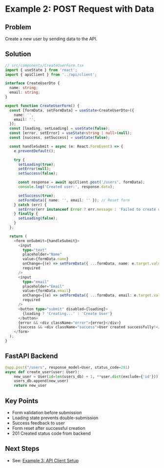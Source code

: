 # Example 2: POST Request with Data

## Problem
Create a new user by sending data to the API.

## Solution

```typescript
// src/components/CreateUserForm.tsx
import { useState } from 'react';
import { apiClient } from '../api/client';

interface CreateUserDto {
  name: string;
  email: string;
}

export function CreateUserForm() {
  const [formData, setFormData] = useState<CreateUserDto>({
    name: '',
    email: '',
  });
  const [loading, setLoading] = useState(false);
  const [error, setError] = useState<string | null>(null);
  const [success, setSuccess] = useState(false);

  const handleSubmit = async (e: React.FormEvent) => {
    e.preventDefault();

    try {
      setLoading(true);
      setError(null);
      setSuccess(false);

      const response = await apiClient.post('/users', formData);
      console.log('Created user:', response.data);

      setSuccess(true);
      setFormData({ name: '', email: '' }); // Reset form
    } catch (err) {
      setError(err instanceof Error ? err.message : 'Failed to create user');
    } finally {
      setLoading(false);
    }
  };

  return (
    <form onSubmit={handleSubmit}>
      <input
        type="text"
        placeholder="Name"
        value={formData.name}
        onChange={(e) => setFormData({ ...formData, name: e.target.value })}
        required
      />
      <input
        type="email"
        placeholder="Email"
        value={formData.email}
        onChange={(e) => setFormData({ ...formData, email: e.target.value })}
        required
      />
      <button type="submit" disabled={loading}>
        {loading ? 'Creating...' : 'Create User'}
      </button>
      {error && <div className="error">{error}</div>}
      {success && <div className="success">User created successfully!</div>}
    </form>
  );
}
```

## FastAPI Backend

```python
@app.post("/users", response_model=User, status_code=201)
async def create_user(user: User):
    new_user = User(id=len(users_db) + 1, **user.dict(exclude={'id'}))
    users_db.append(new_user)
    return new_user
```

## Key Points
- Form validation before submission
- Loading state prevents double-submission
- Success feedback to user
- Form reset after successful creation
- 201 Created status code from backend

## Next Steps
- See: [Example 3: API Client Setup](example-3.md)
